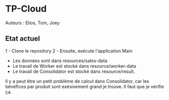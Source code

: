 # TP-Cloud
Auteurs : Elios, Tom, Joey

## Etat actuel

1 - Clone le repository
2 - Ensuite, exécute l'application Main
  - Les données sont dans resources/sales-data
  - Le travail de Worker est stocké dans resource/worker-data
  - Le travail de Consolidator est stocké dans resource/result.

Il y a peut être un petit problème de calcul dans Consolidator, car les bénéfices par produit sont exésivement grand je trouve.
Il faut que je vérifie ça.
